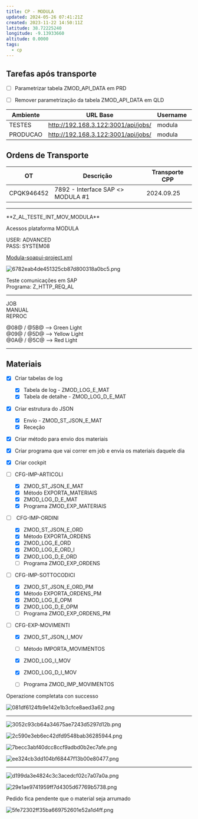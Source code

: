 ```yaml
---
title: CP - MODULA
updated: 2024-05-26 07:41:21Z
created: 2023-11-22 14:50:11Z
latitude: 38.72225240
longitude: -9.13933660
altitude: 0.0000
tags:
  - cp
---
```


## Tarefas após transporte

- [ ] Parametrizar tabela ZMOD_API_DATA em PRD
- [ ] Remover parametrização da tabela ZMOD_API_DATA em QLD


| Ambiente | URL Base                            | Username | Password |
| -------- | ----------------------------------- | -------- | -------- |
| TESTES   | http://192.168.3.122:3001/api/jobs/ | modula   | modula   |
| PRODUCAO | http://192.168.3.122:3001/api/jobs/ | modula   | modula   |

## Ordens de Transporte

| OT         | Descrição                         | Transporte CPP |
| ---------- | --------------------------------- | -------------- |
| CPQK946452 | 7892 - Interface SAP <> MODULA #1 | 2024.09.25     |


* * *

\*\*Z_AL_TESTE_INT_MOV_MODULA\*\*


Acessos plataforma MODULA

USER: ADVANCED  
PASS: SYSTEM08

[Modula-soapui-project.xml](../_resources/Modula-soapui-project.xml)

![6782eab4de451325cb87d800318a0bc5.png](../_resources/6782eab4de451325cb87d800318a0bc5.png)

Teste comunicações em SAP  
Programa: Z_HTTP_REQ_AL

* * *

JOB  
MANUAL  
REPROC

@08@ / @5B@ --> Green Light  
@09@ / @5D@ --> Yellow Light  
@0A@ / @5C@ --> Red Light

* * *

## Materiais

- [x] Criar tabelas de log
    - [x] Tabela de log - ZMOD_LOG_E_MAT
    - [x] Tabela de detalhe - ZMOD_LOG_D_E_MAT
- [x] Criar estrutura do JSON
    - [x] Envio - ZMOD_ST_JSON_E_MAT
    - [x] Receção
- [x] Criar método para envio dos materiais
- [x] Criar programa que vai correr em job e envia os materiais daquele dia
- [x] Criar cockpit


- [ ] CFG-IMP-ARTICOLI
    - [x] ZMOD_ST_JSON_E_MAT
    - [x] Método EXPORTA_MATERIAIS
    - [x] ZMOD_LOG_D_E_MAT
    - [x] Programa ZMOD_EXP_MATERIAIS
- [ ]  CFG-IMP-ORDINI
    - [x] ZMOD_ST_JSON_E_ORD
    - [x] Método EXPORTA_ORDENS
    - [x] ZMOD_LOG_E_ORD
    - [x] ZMOD_LOG_E_ORD_I
    - [x] ZMOD_LOG_D_E_ORD
    - [ ] Programa ZMOD_EXP_ORDENS
- [ ] CFG-IMP-SOTTOCODICI
    - [x] ZMOD_ST_JSON_E_ORD_PM
    - [x] Método EXPORTA_ORDENS_PM
    - [x] ZMOD_LOG_E_OPM
    - [x] ZMOD_LOG_D_E_OPM
    - [ ] Programa ZMOD_EXP_ORDENS_PM
- [ ] CFG-EXP-MOVIMENTI
    - [x] ZMOD_ST_JSON_I_MOV
    - [ ] Método IMPORTA_MOVIMENTOS
    - [x] ZMOD_LOG_I_MOV
    - [x] ZMOD_LOG_D_I_MOV
    - [ ] Programa ZMOD_IMP_MOVIMENTOS


Operazione completata con successo

![081df6124fb9e142e1b3cfce8aed3a62.png](../_resources/081df6124fb9e142e1b3cfce8aed3a62.png)


* * *

![3052c93cb64a34675ae7243d5297d12b.png](../_resources/3052c93cb64a34675ae7243d5297d12b.png)

![2c590e3eb6ec42dfd9548bab36285944.png](../_resources/2c590e3eb6ec42dfd9548bab36285944.png)

![7becc3abf40dcc8ccf9adbd0b2ec7afe.png](../_resources/7becc3abf40dcc8ccf9adbd0b2ec7afe.png)

![ee324cb3dd104bf68447f13b00e80477.png](../_resources/ee324cb3dd104bf68447f13b00e80477.png)


* * *


![d199da3e4824c3c3acedcf02c7a07a0a.png](../_resources/d199da3e4824c3c3acedcf02c7a07a0a.png)

![29e1ae9741959ff7d4305d67769b5738.png](../_resources/29e1ae9741959ff7d4305d67769b5738.png)


Pedido fica pendente que o material seja arrumado

![5fe72302ff35ba669752601e52a1d4ff.png](../_resources/5fe72302ff35ba669752601e52a1d4ff.png)